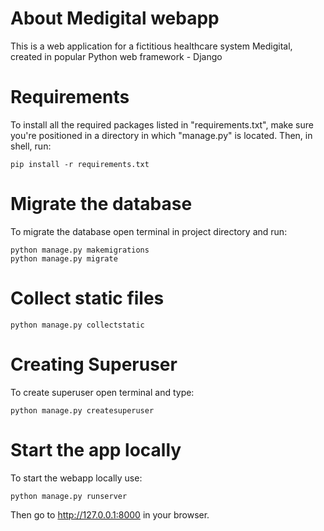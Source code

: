 # About Medigital webapp
This is a web application for a fictitious healthcare system Medigital, created in popular Python web framework - Django

# Requirements
To install all the required packages listed in "requirements.txt", make sure you're positioned in a directory in 
which "manage.py" is located. Then, in shell, run:
```
pip install -r requirements.txt
```

# Migrate the database
To migrate the database open terminal in project directory and run:
```
python manage.py makemigrations
python manage.py migrate
```

# Collect static files
```
python manage.py collectstatic
```

# Creating Superuser
To create superuser open terminal and type:
```
python manage.py createsuperuser
```

# Start the app locally
To start the webapp locally use:
```
python manage.py runserver
```
Then go to http://127.0.0.1:8000 in your browser.
